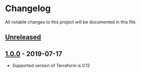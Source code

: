 # Changelog

All notable changes to this project will be documented in this file.

## [Unreleased]

## [1.0.0] - 2019-07-17

- Supported version of Terraform is 0.12

[Unreleased]: https://github.com/nephosolutions/terraform-google-gcp-project/compare/v1.0.0...HEAD
[1.0.0]: https://github.com/nephosolutions/terraform-google-gcp-project/compare/v0.2.0...v1.0.0
[0.2.0]: https://github.com/nephosolutions/terraform-google-gcp-project/compare/v0.1.0...v0.2.0
[0.1.0]: https://github.com/nephosolutions/terraform-google-gcp-project/releases/tag/v0.1.0
